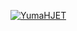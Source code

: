 [![YumaHJET](https://img.shields.io/endpoint?url=https%3A%2F%2Fatcoder-badges.now.sh%2Fapi%2Fatcoder%2Fjson%2FYumaHJET)](https://atcoder.jp/users/YumaHJET)
